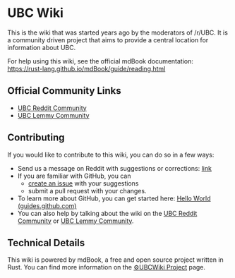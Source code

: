 # UBC Wiki

This is the wiki that was started years ago by the moderators of /r/UBC. It is a community driven project that aims to provide a central location for information about UBC.

For help using this wiki, see the official mdBook documentation: https://rust-lang.github.io/mdBook/guide/reading.html

## Official Community Links
* [UBC Reddit Community](https://reddit.com/r/ubc)
* [UBC Lemmy Community](https://lemmy.ca/c/ubc)


## Contributing

If you would like to contribute to this wiki, you can do so in a few ways:

- Send us a message on Reddit with suggestions or corrections: [link](https://www.reddit.com/message/compose?to=%2Fr%2FUBC)
- If you are familiar with GitHub, you can 
    - [create an issue](https://github.com/CommunityUBC/ubcwiki/issues) with your suggestions
    - submit a pull request with your changes. 
- To learn more about GitHub, you can get started here: [Hello World (guides.github.com)](https://guides.github.com/activities/hello-world/)
- You can also help by talking about the wiki on the [UBC Reddit Community](https://reddit.com/r/ubc) or [UBC Lemmy Community](https://lemmy.ca/c/ubc).

## Technical Details

This wiki is powered by mdBook, a free and open source project written in Rust. You can find more information on the [⚙️UBCWiki Project](https://communityubc.github.io/ubcwiki/meta/project.html) page.